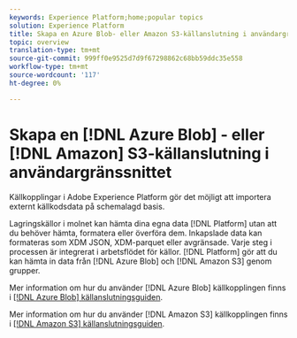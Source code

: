 ```yaml
---
keywords: Experience Platform;home;popular topics
solution: Experience Platform
title: Skapa en Azure Blob- eller Amazon S3-källanslutning i användargränssnittet
topic: overview
translation-type: tm+mt
source-git-commit: 999ff0e9525d7d9f67298862c68bb59ddc35e558
workflow-type: tm+mt
source-wordcount: '117'
ht-degree: 0%

---
```



# Skapa en [!DNL Azure Blob] - eller [!DNL Amazon] S3-källanslutning i användargränssnittet

Källkopplingar i Adobe Experience Platform gör det möjligt att importera externt källkodsdata på schemalagd basis.

Lagringskällor i molnet kan hämta dina egna data [!DNL Platform] utan att du behöver hämta, formatera eller överföra dem. Inkapslade data kan formateras som XDM JSON, XDM-parquet eller avgränsade. Varje steg i processen är integrerat i arbetsflödet för källor. [!DNL Platform] gör att du kan hämta in data från [!DNL Azure Blob] och [!DNL Amazon S3] genom grupper.

Mer information om hur du använder [!DNL Azure Blob] källkopplingen finns i [[!DNL Azure Blob] källanslutningsguiden](./blob.md).

Mer information om hur du använder [!DNL Amazon S3] källkopplingen finns i [[!DNL Amazon S3] källanslutningsguiden](./blob.md).